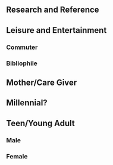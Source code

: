 ## Research and Reference

## Leisure and Entertainment

### Commuter

### Bibliophile

## Mother/Care Giver

## Millennial?

## Teen/Young Adult

### Male

### Female






